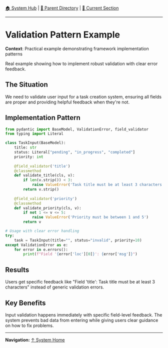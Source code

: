 [🏠 System Hub](../INDEX.md) | [📁 Parent Directory](./) | [📖 Current Section](#)

---

# Validation Pattern Example

**Context**: Practical example demonstrating framework implementation patterns


Real example showing how to implement robust validation with clear error feedback.

## The Situation

We need to validate user input for a task creation system, ensuring all fields are proper and providing helpful feedback when they're not.

## Implementation Pattern

```python
from pydantic import BaseModel, ValidationError, field_validator
from typing import Literal

class TaskInput(BaseModel):
    title: str
    status: Literal["pending", "in_progress", "completed"]
    priority: int
    
    @field_validator('title')
    @classmethod
    def validate_title(cls, v):
        if len(v.strip()) < 3:
            raise ValueError('Task title must be at least 3 characters')
        return v.strip()
    
    @field_validator('priority')
    @classmethod
    def validate_priority(cls, v):
        if not 1 <= v <= 5:
            raise ValueError('Priority must be between 1 and 5')
        return v

# Usage with clear error handling
try:
    task = TaskInput(title="", status="invalid", priority=10)
except ValidationError as e:
    for error in e.errors():
        print(f"Field '{error['loc'][0]}': {error['msg']}")
```

## Results

Users get specific feedback like "Field 'title': Task title must be at least 3 characters" instead of generic validation errors.

## Key Benefits

Input validation happens immediately with specific field-level feedback. The system prevents bad data from entering while giving users clear guidance on how to fix problems.

---
**Navigation:** [↑ System Home](../INDEX.md)
